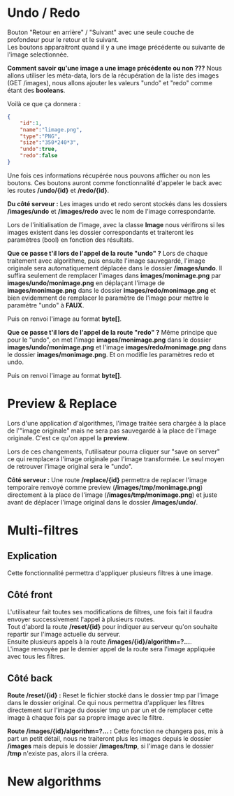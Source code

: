 # Undo / Redo

Bouton "Retour en arrière" / "Suivant" avec une seule couche de profondeur pour le retour et le suivant.  
Les boutons apparaitront quand il y a une image précédente ou suivante de l'image selectionnée.

**Comment savoir qu'une image a une image précédente ou non ???**
Nous allons utiliser les méta-data, lors de la récupération de la liste des images (GET /images), nous allons ajouter les valeurs "undo" et "redo" comme étant des **booleans**.

Voilà ce que ça donnera :
```json
{
    "id":1,
    "name":"limage.png",
    "type":"PNG",
    "size":"350*240*3",
    "undo":true,
    "redo":false
}
```

Une fois ces informations récupérée nous pouvons afficher ou non les boutons.
Ces boutons auront comme fonctionnalité d'appeler le back avec les routes **/undo/{id}** et **/redo/{id}**.

**Du côté serveur :**
Les images undo et redo seront stockés dans les dossiers **/images/undo** et **/images/redo** avec le nom de l'image correspondante.  

Lors de l'initialisation de l'image, avec la classe **Image** nous vérifirons si les images existent dans les dossier correspondants et traiteront les paramètres (bool) en fonction des résultats.  

**Que ce passe t'il lors de l'appel de la route "undo" ?**
Lors de chaque traitement avec algorithme, puis ensuite l'image sauvegardé, l'image originale sera automatiquement déplacée dans le dossier **/images/undo**. Il suffira seulement de remplacer l'images dans **images/monimage.png** par **images/undo/monimage.png** en déplaçant l'image de **images/monimage.png** dans le dossier **images/redo/monimage.png** et bien evidemment de remplacer le paramètre de l'image pour mettre le paramètre "undo" à **FAUX**.

Puis on renvoi l'image au format **byte[]**.


**Que ce passe t'il lors de l'appel de la route "redo" ?**
Même principe que pour le "undo", on met l'image **images/monimage.png** dans le dossier **images/undo/monimage.png** et l'image **images/redo/monimage.png** dans le dossier **images/monimage.png**. Et on modifie les paramètres redo et undo.

Puis on renvoi l'image au format **byte[]**.


# Preview & Replace

Lors d'une application d'algorithmes, l'image traitée sera chargée à la place de l'"image originale" mais ne sera pas sauvegardé à la place de l'image originale. C'est ce qu'on appel la **preview**.

Lors de ces changements, l'utilisateur pourra cliquer sur "save on server" ce qui remplacera l'image originale par l'image transformée. Le seul moyen de retrouver l'image original sera le "undo".

**Côté serveur :**
Une route **/replace/{id}** permettra de replacer l'image temporaire renvoyé comme preview (**/images/tmp/monimage.png**) directement à la place de l'image (**/images/tmp/monimage.png**) et juste avant de déplacer l'image original dans le dossier **/images/undo/**.

# Multi-filtres

## Explication
Cette fonctionnalité permettra d'appliquer plusieurs filtres à une image.

## Côté front
L'utilisateur fait toutes ses modifications de filtres, une fois fait il faudra envoyer successivement l'appel à plusieurs routes.  
Tout d'abord la route **/reset/{id}** pour indiquer au serveur qu'on souhaite repartir sur l'image actuelle du serveur.  
Ensuite plusieurs appels à la route **/images/{id}/algorithm=?...**.  
L'image renvoyée par le dernier appel de la route sera l'image appliquée avec tous les filtres.  

## Côté back
**Route /reset/{id} :**
Reset le fichier stocké dans le dossier tmp par l'image dans le dossier original. Ce qui nous permettra d'appliquer les filtres directement sur l'image du dossier tmp un par un et de remplacer cette image à chaque fois par sa propre image avec le filtre.

**Route /images/{id}/algorithm=?... :**
Cette fonction ne changera pas, mis à part un petit détail, nous ne traiteront plus les images depuis le dossier **/images** mais depuis le dossier **/images/tmp**, si l'image dans le dossier **/tmp** n'existe pas, alors il la créera.

# New algorithms